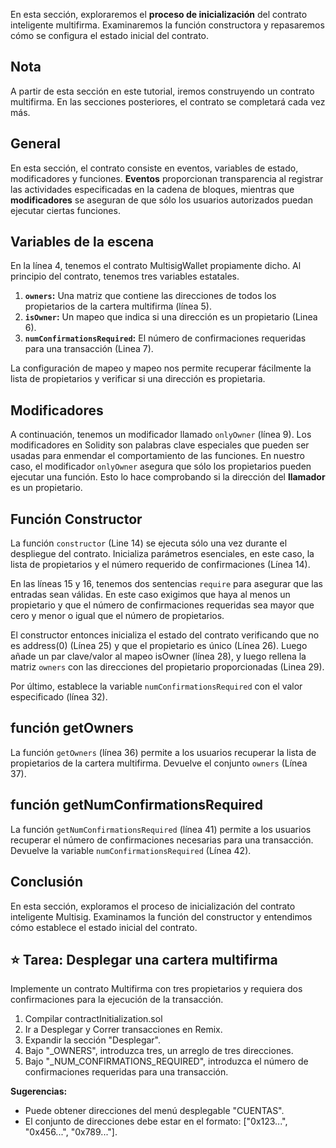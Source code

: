 En esta sección, exploraremos el **proceso de inicialización** del contrato inteligente multifirma. Examinaremos la función constructora y repasaremos cómo se configura el estado inicial del contrato.

## Nota

A partir de esta sección en este tutorial, iremos construyendo un contrato multifirma. En las secciones posteriores, el contrato se completará cada vez más.

## General

En esta sección, el contrato consiste en eventos, variables de estado, modificadores y funciones. **Eventos** proporcionan transparencia al registrar las actividades especificadas en la cadena de bloques, mientras que **modificadores** se aseguran de que sólo los usuarios autorizados puedan ejecutar ciertas funciones.

## Variables de la escena

En la línea 4, tenemos el contrato MultisigWallet propiamente dicho. Al principio del contrato, tenemos tres variables estatales.

1. **`owners`:** Una matriz que contiene las direcciones de todos los propietarios de la cartera multifirma (línea 5).
2. **`isOwner`:** Un mapeo que indica si una dirección es un propietario (Linea 6).
3. **`numConfirmationsRequired`:** El número de confirmaciones requeridas para una transacción (Linea 7).

La configuración de mapeo y mapeo nos permite recuperar fácilmente la lista de propietarios y verificar si una dirección es propietaria.

## Modificadores

A continuación, tenemos un modificador llamado `onlyOwner` (línea 9). Los modificadores en Solidity son palabras clave especiales que pueden ser usadas para enmendar el comportamiento de las funciones. En nuestro caso, el modificador `onlyOwner` asegura que sólo los propietarios pueden ejecutar una función. Esto lo hace comprobando si la dirección del **llamador** es un propietario.

## Función Constructor

La función `constructor` (Line 14) se ejecuta sólo una vez durante el despliegue del contrato. Inicializa parámetros esenciales, en este caso, la lista de propietarios y el número requerido de confirmaciones (Línea 14).

En las líneas 15 y 16, tenemos dos sentencias `require` para asegurar que las entradas sean válidas. En este caso exigimos que haya al menos un propietario y que el número de confirmaciones requeridas sea mayor que cero y menor o igual que el número de propietarios.

El constructor entonces inicializa el estado del contrato verificando que no es address(0) (Línea 25) y que el propietario es único (Línea 26).  Luego añade un par clave/valor al mapeo isOwner (línea 28), y luego rellena la matriz `owners` con las direcciones del propietario proporcionadas (Linea 29).

Por último, establece la variable `numConfirmationsRequired` con el valor especificado (línea 32).

## función getOwners

La función `getOwners` (línea 36) permite a los usuarios recuperar la lista de propietarios de la cartera multifirma. Devuelve el conjunto `owners` (Línea 37).

## función getNumConfirmationsRequired

La función `getNumConfirmationsRequired` (línea 41) permite a los usuarios recuperar el número de confirmaciones necesarias para una transacción. Devuelve la variable `numConfirmationsRequired` (Línea 42).

## Conclusión

En esta sección, exploramos el proceso de inicialización del contrato inteligente Multisig. Examinamos la función del constructor y entendimos cómo establece el estado inicial del contrato.

## ⭐ Tarea: Desplegar una cartera multifirma

Implemente un contrato Multifirma con tres propietarios y requiera dos confirmaciones para la ejecución de la transacción.

1. Compilar contractInitialization.sol
2. Ir a Desplegar y Correr transacciones en Remix.
3. Expandir la sección "Desplegar".
4. Bajo "_OWNERS", introduzca tres, un arreglo de tres direcciones.
5. Bajo "_NUM_CONFIRMATIONS_REQUIRED", introduzca el número de confirmaciones requeridas para una transacción.

**Sugerencias:**

- Puede obtener direcciones del menú desplegable "CUENTAS".
- El conjunto de direcciones debe estar en el formato: ["0x123...", "0x456...", "0x789..."].
